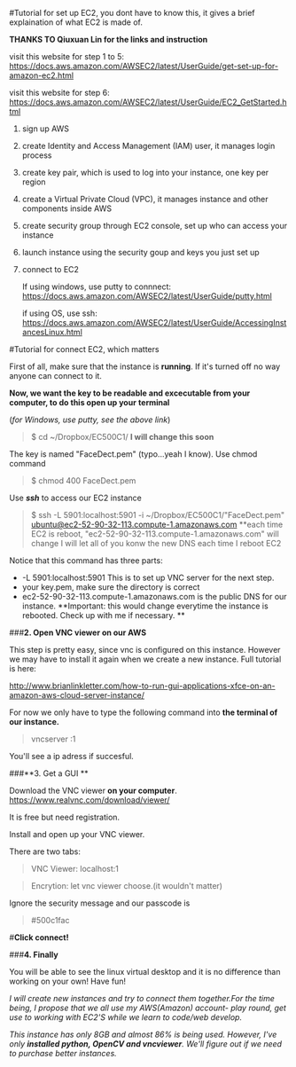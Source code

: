 #Tutorial for set up EC2, you dont have to know this, it gives a brief explaination of what EC2 is made of.

**THANKS TO Qiuxuan Lin for the links and instruction**

visit this website for step 1 to 5: https://docs.aws.amazon.com/AWSEC2/latest/UserGuide/get-set-up-for-amazon-ec2.html

visit this website for step 6: https://docs.aws.amazon.com/AWSEC2/latest/UserGuide/EC2_GetStarted.html

1. sign up AWS

2. create Identity and Access Management (IAM) user, it manages login process

3. create key pair, which is used to log into your instance, one key per region

4. create a Virtual Private Cloud (VPC), it manages instance and other components inside AWS

5. create security group through EC2 console, set up who can access your instance

6.  launch instance using the security goup and keys you just set up

7. connect to EC2

   If using windows, use putty to connnect: https://docs.aws.amazon.com/AWSEC2/latest/UserGuide/putty.html

   if using OS, use ssh: https://docs.aws.amazon.com/AWSEC2/latest/UserGuide/AccessingInstancesLinux.html 



#Tutorial for connect EC2, which matters 


First of all, make sure that the instance is **running**.   If it's turned off no way anyone can connect to it.

**Now, we want the key to be readable and excecutable from your computer, to do this open up your** **terminal**

(*for Windows, use putty, see the above link*)

> $ cd ~/Dropbox/EC500C1/ **I will change this soon**

The key is named "FaceDect.pem" (typo...yeah I know). Use chmod command

> $ chmod 400 FaceDect.pem

Use ***ssh*** to access our EC2 instance

>$ ssh -L 5901:localhost:5901 -i ~/Dropbox/EC500C1/"FaceDect.pem" ubuntu@ec2-52-90-32-113.compute-1.amazonaws.com
**each time EC2 is reboot, "ec2-52-90-32-113.compute-1.amazonaws.com" will change I will let all of you konw the new DNS each time I reboot EC2

Notice that this command has three parts:

- -L 5901:localhost:5901  This is to set up VNC server for the next step.
- your key.pem, make sure the directory is correct
- ec2-52-90-32-113.compute-1.amazonaws.com is the public DNS for our instance. 
**Important: this would change everytime the instance is rebooted. Check up with me if necessary. 
**



###**2. Open VNC viewer on our AWS**

This step is pretty easy, since vnc is configured on this instance. However we may have to install it again when we  create a new instance. Full tutorial is here:


<http://www.brianlinkletter.com/how-to-run-gui-applications-xfce-on-an-amazon-aws-cloud-server-instance/>

For now we only have to type the following command into **the terminal of our instance.**

>vncserver :1

You'll see a ip adress if succesful.

###**3. Get a GUI **

Download the VNC viewer **on your computer**.
<https://www.realvnc.com/download/viewer/>

It is free but need registration.

Install and open up your VNC viewer.

There are two tabs:

>VNC Viewer: localhost:1

>Encrytion: let vnc viewer choose.(it wouldn't matter)

Ignore the security message and our passcode is 

>#500c1fac

#**Click connect!**

###**4. Finally**

You will be able to see the linux virtual desktop and it is no difference than working on your own! Have fun!

_I will create new instances and try to connect them together.For the time being, I propose that we all use my AWS(Amazon) account- play round, get use to working with EC2'S while we learn to code/web develop._

_This instance has only 8GB and almost 86% is being used. However, I've only **installed python, OpenCV and vncviewer**. We'll figure out if we need to purchase better instances._



